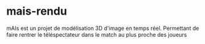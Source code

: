 # mais-rendu


mAIs est un projet de modélisation 3D d'image en temps réel.
Permettant de faire rentrer le téléspectateur dans le match au plus proche des joueurs

